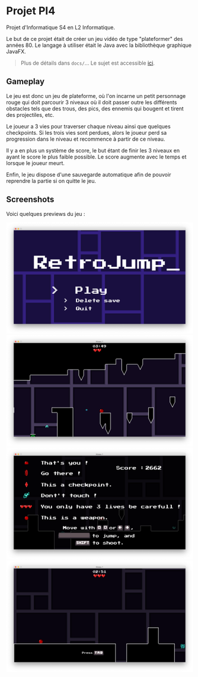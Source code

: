 
# Projet PI4

Projet d'Informatique S4 en L2 Informatique.

Le but de ce projet était de créer un jeu vidéo de type "plateformer" des années 80. Le langage à utiliser était le Java avec la bibliothèque graphique JavaFX.

> Plus de détails dans `docs/`... Le sujet est accessible [ici](docs/sujet.md).

## Gameplay

Le jeu est donc un jeu de plateforme, où l'on incarne un petit personnage rouge qui doit parcourir 3 niveaux où il doit passer outre les différents obstacles tels que des trous, des pics, des ennemis qui bougent et tirent des projectiles, etc.

Le joueur a 3 vies pour traverser chaque niveau ainsi que quelques checkpoints. Si les trois vies sont perdues, alors le joueur perd sa progression dans le niveau et recommence à partir de ce niveau.

Il y a en plus un système de score, le but étant de finir les 3 niveaux en ayant le score le plus faible possible. Le score augmente avec le temps et lorsque le joueur meurt.

Enfin, le jeu dispose d'une sauvegarde automatique afin de pouvoir reprendre la partie si on quitte le jeu.

## Screenshots

Voici quelques previews du jeu :

![Menu](docs/img/ScreenshotMenu.png)
![](docs/img/Screenshot02.png)
![Info](docs/img/ScreenshotInfo.png)
![](docs/img/Screenshot01.png)